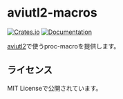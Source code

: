 # aviutl2-macros

[![Crates.io](https://img.shields.io/crates/v/aviutl2.svg)](https://crates.io/crates/aviutl2)
[![Documentation](https://docs.rs/aviutl2/badge.svg)](https://docs.rs/aviutl2)

[aviutl2](https://crates.io/crates/aviutl2)で使うproc-macroを提供します。

## ライセンス

MIT Licenseで公開されています。
